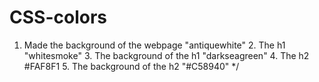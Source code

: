 # CSS-colors
1. Made the background of the webpage "antiquewhite"     2. The h1 "whitesmoke"     3. The background of the h1 "darkseagreen"     4. The h2 #FAF8F1     5. The background of the h2 "#C58940" */
